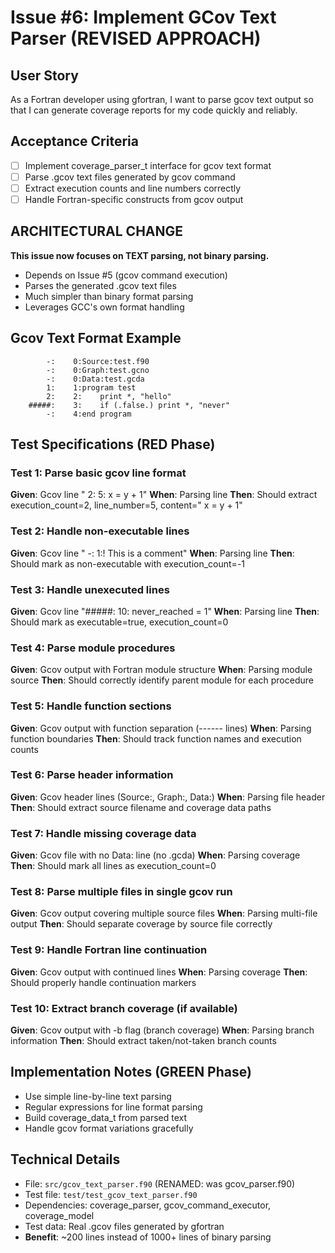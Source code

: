 # Issue #6: Implement GCov Text Parser (REVISED APPROACH)

## User Story
As a Fortran developer using gfortran, I want to parse gcov text output so that I can generate coverage reports for my code quickly and reliably.

## Acceptance Criteria
- [ ] Implement coverage_parser_t interface for gcov text format
- [ ] Parse .gcov text files generated by gcov command
- [ ] Extract execution counts and line numbers correctly
- [ ] Handle Fortran-specific constructs from gcov output

## ARCHITECTURAL CHANGE
**This issue now focuses on TEXT parsing, not binary parsing.**
- Depends on Issue #5 (gcov command execution) 
- Parses the generated .gcov text files
- Much simpler than binary format parsing
- Leverages GCC's own format handling

## Gcov Text Format Example
```
        -:    0:Source:test.f90
        -:    0:Graph:test.gcno
        -:    0:Data:test.gcda
        1:    1:program test
        2:    2:    print *, "hello"
    #####:    3:    if (.false.) print *, "never"
        -:    4:end program
```

## Test Specifications (RED Phase)

### Test 1: Parse basic gcov line format
**Given**: Gcov line "    2:    5:    x = y + 1"
**When**: Parsing line
**Then**: Should extract execution_count=2, line_number=5, content="    x = y + 1"

### Test 2: Handle non-executable lines
**Given**: Gcov line "    -:    1:! This is a comment"
**When**: Parsing line
**Then**: Should mark as non-executable with execution_count=-1

### Test 3: Handle unexecuted lines
**Given**: Gcov line "#####:   10:    never_reached = 1"
**When**: Parsing line
**Then**: Should mark as executable=true, execution_count=0

### Test 4: Parse module procedures
**Given**: Gcov output with Fortran module structure
**When**: Parsing module source
**Then**: Should correctly identify parent module for each procedure

### Test 5: Handle function sections
**Given**: Gcov output with function separation (------ lines)
**When**: Parsing function boundaries
**Then**: Should track function names and execution counts

### Test 6: Parse header information
**Given**: Gcov header lines (Source:, Graph:, Data:)
**When**: Parsing file header
**Then**: Should extract source filename and coverage data paths

### Test 7: Handle missing coverage data
**Given**: Gcov file with no Data: line (no .gcda)
**When**: Parsing coverage
**Then**: Should mark all lines as execution_count=0

### Test 8: Parse multiple files in single gcov run
**Given**: Gcov output covering multiple source files
**When**: Parsing multi-file output
**Then**: Should separate coverage by source file correctly

### Test 9: Handle Fortran line continuation
**Given**: Gcov output with continued lines
**When**: Parsing coverage
**Then**: Should properly handle continuation markers

### Test 10: Extract branch coverage (if available)
**Given**: Gcov output with -b flag (branch coverage)
**When**: Parsing branch information
**Then**: Should extract taken/not-taken branch counts

## Implementation Notes (GREEN Phase)
- Use simple line-by-line text parsing
- Regular expressions for line format parsing
- Build coverage_data_t from parsed text
- Handle gcov format variations gracefully

## Technical Details
- File: `src/gcov_text_parser.f90` (RENAMED: was gcov_parser.f90)
- Test file: `test/test_gcov_text_parser.f90`
- Dependencies: coverage_parser, gcov_command_executor, coverage_model
- Test data: Real .gcov files generated by gfortran
- **Benefit**: ~200 lines instead of 1000+ lines of binary parsing